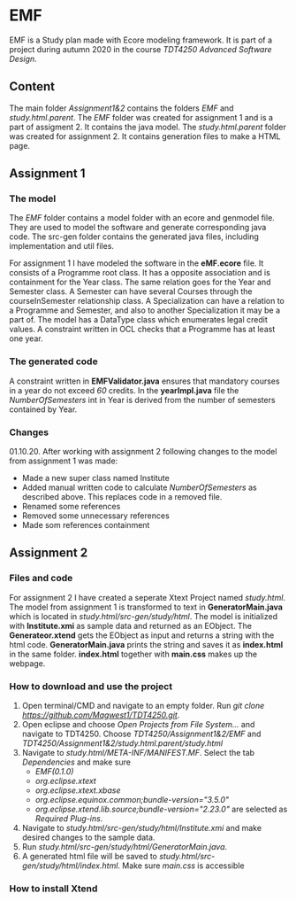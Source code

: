 # EMF
EMF is a Study plan made with Ecore modeling framework. It is part of a project during autumn 2020 in the course *TDT4250 Advanced Software Design*.

## Content
The main folder *Assignment1&2* contains the folders *EMF* and *study.html.parent*. The *EMF* folder was created for assignment 1 and is a part of assigment 2. It contains the java model. The *study.html.parent* folder was created for assignment 2. It contains generation files to make a HTML page. 

## Assignment 1
### The model
The *EMF* folder contains a model folder with an ecore and genmodel file. They are used to model the software and generate corresponding java code.
The src-gen folder contains the generated java files, including implementation and util files.

For assignment 1 I have modeled the software in the **eMF.ecore** file. It consists of a Programme root class. It has a opposite association and is containment for the Year class. The same relation goes for the Year and Semester class. A Semester can have several Courses through the courseInSemester relationship class. A Specialization can have a relation to a Programme and Semester, and also to another Specialization it may be a part of. The model has a DataType class which enumerates legal credit values. A constraint written in OCL checks that a Programme has at least one year.
### The generated code
A constraint written in **EMFValidator.java** ensures that mandatory courses in a year do not exceed *60* credits. In the **yearImpl.java** file the *NumberOfSemesters* int in Year is derived from the number of semesters contained by Year.
### Changes
01.10.20. After working with assignment 2 following changes to the model from assignment 1 was made:
- Made a new super class named Institute
- Added manual written code to calculate *NumberOfSemesters* as described above. This replaces code in a removed file.
- Renamed some references
- Removed some unnecessary references
- Made som references containment

## Assignment 2
### Files and code
For assignment 2 I have created a seperate Xtext Project named *study.html*. The model from assignment 1 is transformed to text in **GeneratorMain.java** which is located in *study.html/src-gen/study/html*. The model is initialized with **Institute.xmi** as sample data and returned as an EObject. The **Generateor.xtend** gets the EObject as input and returns a string with the html code. **GeneratorMain.java** prints the string and saves it as **index.html** in the same folder. **index.html** together with **main.css** makes up the webpage.

### How to download and use the project
1. Open terminal/CMD and navigate to an empty folder. Run *git clone https://github.com/Magwest1/TDT4250.git*.
2. Open eclipse and choose *Open Projects from File System...* and navigate to TDT4250. Choose *TDT4250/Assignment1&2/EMF* and *TDT4250/Assignment1&2/study.html.parent/study.html*
3. Navigate to *study.html/META-INF/MANIFEST.MF*. Select the tab *Dependencies* and make sure 
    - *EMF(0.1.0)*
    - *org.eclipse.xtext*
    - *org.eclipse.xtext.xbase*
    - *org.eclipse.equinox.common;bundle-version="3.5.0"*
    - *org.eclipse.xtend.lib.source;bundle-version="2.23.0"* 
are selected as *Required Plug-ins*. 
4. Navigate to *study.html/src-gen/study/html/Institute.xmi* and make desired changes to the sample data.
5. Run *study.html/src-gen/study/html/GeneratorMain.java*.
6. A generated html file will be saved to *study.html/src-gen/study/html/index.html*. Make sure *main.css* is accessible

### How to install Xtend
